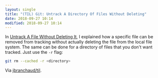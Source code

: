 ```yaml
---
layout: single
title: "(TIL) Git: Untrack A Directory Of Files Without Deleting"
date: 2018-09-27 10:14
modified: 2018-09-27 10:14
---
```


In [Untrack A File Without Deleting It](untrack-a-file-without-deleting-it.md),
I explained how a specific file can be removed from tracking without
actually deleting the file from the local file system. The same can be done
for a directory of files that you don't want tracked. Just use the `-r`
flag:

```bash
git rm --cached -r <directory>
```

Via [jbranchaud/til](https://github.com/jbranchaud/til).
